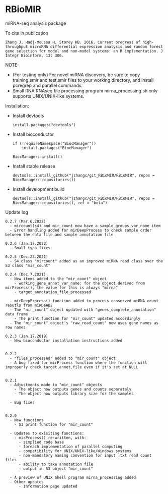 # RBioMIR
miRNA-seq analysis package

To cite in publication
  
    Zhang J, Hadj-Moussa H, Storey KB. 2016. Current progress of high-throughput microRNA differential expression analysis and random forest gene selection for model and non-model systems: an R implementation. J Integr Bioinform. 13: 306.
    

NOTE:
  - (For testing only) For novel miRNA discovery, be sure to copy training.smir and test.smir files to your working directory, and install pcregrep and parallel commands.
  - Small RNA RNAseq file processing program mirna_processing.sh only supports UNIX/UNIX-like systems. 

Installation:

  - Install devtools
  
        install.packages("devtools")
    
  - Install bioconductor
  
        if (!requireNamespace("BiocManager"))
            install.packages("BiocManager")
            
        BiocManager::install()
    
  - Install stable release
  
        devtools::install_github("jzhangc/git_RBioMIR/RBioMIR", repos = BiocManager::repositories())    

  - Install development build
  
        devtools::install_github("jzhangc/git_RBioMIR/RBioMIR", repos = BiocManager::repositories(), ref = "beta")  
        

Update log

    0.2.7 (Mar.6.2022)
      - mircount(s4) and mir_count now have a sample_groups_var_name item
      - Error handling added for mirDeepProcess to check sample order between the data file and sample annotation file

    0.2.6 (Jan.17.2022)
      - Small typo fixes

    0.2.5 (Dec.23.2021)
      - S4 class "mircount" added as an improved miRNA read class over the S3 class "mir_count"

    0.2.4 (Dec.7.2021)
      - New items added to the "mir_count" object
        - working_gene_annot_var_name: for the object derived from mirProcess(), the value for this is always "mirna"
        - target_annotation_file_processed

      - mirDeepProcess() function added to process conserved miRNA count resutls from miRDeep2
      - The "mir_count" object updated with "genes_complete_annotation" data frame
        - The print function for "mir_count" updated accordingly
      - The "mir_count" object's "raw_read_count" now uses gene names as row names

    0.2.3 (Jan.17.2019)
      - New bioconductor installation instructions added
      
      
    0.2.2
      - "files_processed" added to "mir_count" object
      - A bug fixed for mirProcess function where the function will improperly check target.annot.file even if it's set at NULL
    
    
    0.2.1
      - Adjustments made to "mir_count" objects
        - The object now outputs genes and counts separately
        - The object now outputs library size for the samples
        
      - Bug fixes


    0.2.0
      - New functions
        - S3 print function for "mir_count"
          
      - Updates to exisiting functions:
        - mirProcess() re-written, with:
          - simplied code base
          - foreach implementation of parallel computing
          - compatibility for UNIX/UNIX-like/Windows systems
          - non-mandatory naming convention for input .txt read count files
          - ability to take annotation file
          - output in S3 object "mir_count"
              
      - A preview of UNIX Shell program mirna_processing added
      - Other updates
          - Information page updated
